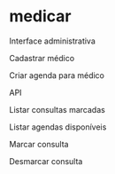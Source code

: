 # medicar

Interface administrativa

Cadastrar médico

Criar agenda para médico

API

Listar consultas marcadas

Listar agendas disponíveis

Marcar consulta

Desmarcar consulta
